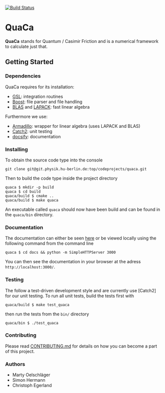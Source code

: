 [![Build Status](https://travis-ci.com/myoelmy/quaca.svg?branch=master)](https://travis-ci.com/myoelmy/quaca)

# QuaCa
**QuaCa** stands for Quantum / Casimir Friction and is a numerical framework to calculate just that.

## Getting Started

### Dependencies
QuaCa requires for its installation:

* [GSL](https://www.gnu.org/software/gsl/): integration routines
* [Boost](https://www.boost.org/): file parser and file handling
* [BLAS](http://www.netlib.org/blas/) and [LAPACK](http://www.netlib.org/lapack/): fast linear algebra

Furthermore we use:
* [Armadillo](http://arma.sourceforge.net/): wrapper for linear algebra (uses LAPACK and BLAS)
* [Catch2](https://github.com/catchorg/Catch2): unit testing
* [docsify](https://docsify.js.org): documentation

### Installing
To obtain the source code type into the console
```
git clone git@git.physik.hu-berlin.de:top/codeprojects/quaca.git
```

Then to build the code type inside the project directory
```
quaca $ mkdir -p build
quaca $ cd build
quaca/build $ cmake ..
quaca/build $ make quaca
```

An executable called `quaca` should now have been build and can be found in the `quaca/bin` directory.

### Documentation
The documentation can either be seen [here](https://myoelmy.github.io/quaca) or be viewed locally using the following command from the command line
```
quaca $ cd docs && python -m SimpleHTTPServer 3000
```
You can then see the documentation in your browser at the adress `http://localhost:3000/`.

### Testing
The follow a test-driven development style and are currently use [Catch2] for our unit testing.
To run all unit tests, build the tests first with
```
quaca/build $ make test_quaca
```
then run the tests from the `bin/` directory
```
quaca/bin $ ./test_quaca
```

### Contributing
Please read [CONTRIBUTING.md](CONTRIBUTING.md) for details on how you can become a part of this project.

### Authors
- Marty Oelschläger
- Simon Hermann
- Christoph Egerland
